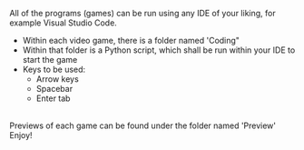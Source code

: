 All of the programs (games) can be run using any IDE of your liking, for example Visual Studio Code.

- Within each video game, there is a folder named 'Coding"
- Within that folder is a Python script, which shall be run within your IDE to start the game
- Keys to be used:
  - Arrow keys
  - Spacebar
  - Enter tab 

<br>
Previews of each game can be found under the folder named 'Preview'
Enjoy!
